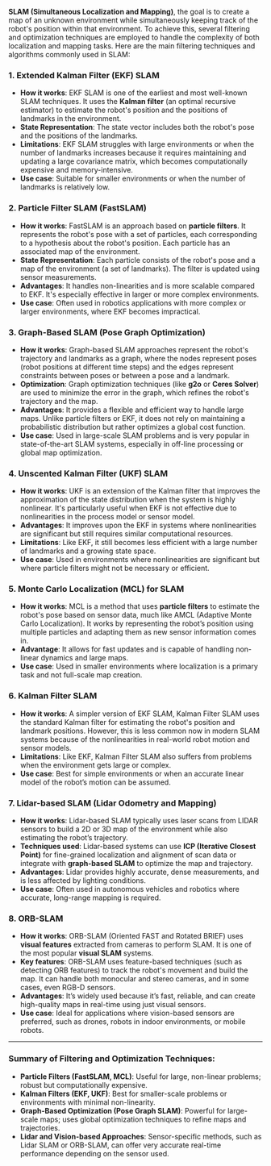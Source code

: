 **SLAM (Simultaneous Localization and Mapping)**, the goal is to create a map of an unknown environment while simultaneously keeping track of the robot's position within that environment. To achieve this, several filtering and optimization techniques are employed to handle the complexity of both localization and mapping tasks. Here are the main filtering techniques and algorithms commonly used in SLAM:

### 1. **Extended Kalman Filter (EKF) SLAM**
   - **How it works**: EKF SLAM is one of the earliest and most well-known SLAM techniques. It uses the **Kalman filter** (an optimal recursive estimator) to estimate the robot's position and the positions of landmarks in the environment.
   - **State Representation**: The state vector includes both the robot's pose and the positions of the landmarks.
   - **Limitations**: EKF SLAM struggles with large environments or when the number of landmarks increases because it requires maintaining and updating a large covariance matrix, which becomes computationally expensive and memory-intensive.
   - **Use case**: Suitable for smaller environments or when the number of landmarks is relatively low.

### 2. **Particle Filter SLAM (FastSLAM)**
   - **How it works**: FastSLAM is an approach based on **particle filters**. It represents the robot's pose with a set of particles, each corresponding to a hypothesis about the robot's position. Each particle has an associated map of the environment.
   - **State Representation**: Each particle consists of the robot's pose and a map of the environment (a set of landmarks). The filter is updated using sensor measurements.
   - **Advantages**: It handles non-linearities and is more scalable compared to EKF. It's especially effective in larger or more complex environments.
   - **Use case**: Often used in robotics applications with more complex or larger environments, where EKF becomes impractical.

### 3. **Graph-Based SLAM (Pose Graph Optimization)**
   - **How it works**: Graph-based SLAM approaches represent the robot's trajectory and landmarks as a graph, where the nodes represent poses (robot positions at different time steps) and the edges represent constraints between poses or between a pose and a landmark.
   - **Optimization**: Graph optimization techniques (like **g2o** or **Ceres Solver**) are used to minimize the error in the graph, which refines the robot's trajectory and the map.
   - **Advantages**: It provides a flexible and efficient way to handle large maps. Unlike particle filters or EKF, it does not rely on maintaining a probabilistic distribution but rather optimizes a global cost function.
   - **Use case**: Used in large-scale SLAM problems and is very popular in state-of-the-art SLAM systems, especially in off-line processing or global map optimization.

### 4. **Unscented Kalman Filter (UKF) SLAM**
   - **How it works**: UKF is an extension of the Kalman filter that improves the approximation of the state distribution when the system is highly nonlinear. It's particularly useful when EKF is not effective due to nonlinearities in the process model or sensor model.
   - **Advantages**: It improves upon the EKF in systems where nonlinearities are significant but still requires similar computational resources.
   - **Limitations**: Like EKF, it still becomes less efficient with a large number of landmarks and a growing state space.
   - **Use case**: Used in environments where nonlinearities are significant but where particle filters might not be necessary or efficient.

### 5. **Monte Carlo Localization (MCL) for SLAM**
   - **How it works**: MCL is a method that uses **particle filters** to estimate the robot's pose based on sensor data, much like AMCL (Adaptive Monte Carlo Localization). It works by representing the robot’s position using multiple particles and adapting them as new sensor information comes in.
   - **Advantage**: It allows for fast updates and is capable of handling non-linear dynamics and large maps.
   - **Use case**: Used in smaller environments where localization is a primary task and not full-scale map creation.

### 6. **Kalman Filter SLAM**
   - **How it works**: A simpler version of EKF SLAM, Kalman Filter SLAM uses the standard Kalman filter for estimating the robot's position and landmark positions. However, this is less common now in modern SLAM systems because of the nonlinearities in real-world robot motion and sensor models.
   - **Limitations**: Like EKF, Kalman Filter SLAM also suffers from problems when the environment gets large or complex.
   - **Use case**: Best for simple environments or when an accurate linear model of the robot’s motion can be assumed.

### 7. **Lidar-based SLAM (Lidar Odometry and Mapping)**
   - **How it works**: Lidar-based SLAM typically uses laser scans from LIDAR sensors to build a 2D or 3D map of the environment while also estimating the robot’s trajectory.
   - **Techniques used**: Lidar-based systems can use **ICP (Iterative Closest Point)** for fine-grained localization and alignment of scan data or integrate with **graph-based SLAM** to optimize the map and trajectory.
   - **Advantages**: Lidar provides highly accurate, dense measurements, and is less affected by lighting conditions.
   - **Use case**: Often used in autonomous vehicles and robotics where accurate, long-range mapping is required.

### 8. **ORB-SLAM**
   - **How it works**: ORB-SLAM (Oriented FAST and Rotated BRIEF) uses **visual features** extracted from cameras to perform SLAM. It is one of the most popular **visual SLAM** systems.
   - **Key features**: ORB-SLAM uses feature-based techniques (such as detecting ORB features) to track the robot's movement and build the map. It can handle both monocular and stereo cameras, and in some cases, even RGB-D sensors.
   - **Advantages**: It’s widely used because it’s fast, reliable, and can create high-quality maps in real-time using just visual sensors.
   - **Use case**: Ideal for applications where vision-based sensors are preferred, such as drones, robots in indoor environments, or mobile robots.

---

### Summary of Filtering and Optimization Techniques:

- **Particle Filters (FastSLAM, MCL)**: Useful for large, non-linear problems; robust but computationally expensive.
- **Kalman Filters (EKF, UKF)**: Best for smaller-scale problems or environments with minimal non-linearity.
- **Graph-Based Optimization (Pose Graph SLAM)**: Powerful for large-scale maps; uses global optimization techniques to refine maps and trajectories.
- **Lidar and Vision-based Approaches**: Sensor-specific methods, such as Lidar SLAM or ORB-SLAM, can offer very accurate real-time performance depending on the sensor used.